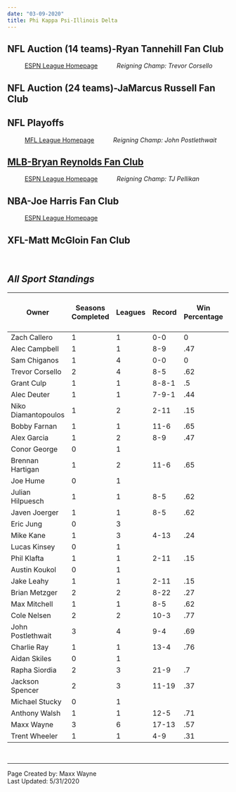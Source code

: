 ```yaml
---
date: "03-09-2020"
title: Phi Kappa Psi-Illinois Delta
---
```


##  **NFL Auction (14 teams)-Ryan Tannehill Fan Club**
 &nbsp; &nbsp; &nbsp; &nbsp; &nbsp; [ESPN League Homepage](https://fantasy.espn.com/football/league?leagueId=21575912)
&nbsp; &nbsp; &nbsp; &nbsp; &nbsp; *Reigning Champ: Trevor Corsello*
## **NFL Auction (24 teams)-JaMarcus Russell Fan Club**
## **NFL Playoffs**
 &nbsp; &nbsp; &nbsp; &nbsp; &nbsp; [MFL League Homepage](https://www63.myfantasyleague.com/2019/home/38637#0)
&nbsp; &nbsp; &nbsp; &nbsp; &nbsp; *Reigning Champ: John Postlethwait*
## **[MLB-Bryan Reynolds Fan Club](./main-page.html)**
 &nbsp; &nbsp; &nbsp; &nbsp; &nbsp; [ESPN League Homepage](https://fantasy.espn.com/baseball/league?leagueId=62615350)
&nbsp; &nbsp; &nbsp; &nbsp; &nbsp; *Reigning Champ: TJ Pellikan*
## **NBA-Joe Harris Fan Club**
 &nbsp; &nbsp; &nbsp; &nbsp; &nbsp; [ESPN League Homepage](https://fantasy.espn.com/basketball/league?leagueId=59873460)
## **XFL-Matt McGloin Fan Club**

<br>

## *All Sport Standings*

|Owner   |Seasons Completed |Leagues  |Record   |Win Percentage   |Playoff Appearances   |Playoff Record   |Playoff Win Percentage   |Championship Appearances   |Championships |Average Finish |Best Finish   |Longest Win Streak   |Longest Lose Streak   |Point Differential Per Matchup   |Awards   |
|---|---|---|---|---|---|---|---|---|---|---|---|---|---|---|---|
|Zach Callero   |1 |1   |0-0   |0   |1   |0-1   |0   |0   |0   |3   |3   |0   |0   |0   |0   |
|Alec Campbell   | 1  | 1  | 8-9  |.47   |0   |0-0   |0   |0   |0   |10   |10   |2   |3   | -5.1  |1 |
|Sam Chiganos  |1   |4   | 0-0  |0   |1   |0-1   |0   |1   |0   |2   |2   |0   |0   |0   |0 |
| Trevor Corsello  | 2  |4   |8-5   |.62   |2 | 3-1  |.75   |1   |1   |2.5   | 1  |  7 |3   | 2.4  |3 |
|Grant Culp   |1   | 1  | 8-8-1  | .5  |0   |0-0   |0   |0   |0   |8   | 8  |3   |2   | -12.1  |1 |
| Alec Deuter  | 1  |1   | 7-9-1  |.44   |0   | 0-0  | 0  | 0  |0   | 12  | 12  | 2  | 4  |-27.7   |1 |
| Niko Diamantopoulos  |1   |2   | 2-11  | .15  | 0  | 0-0  | 0  | 0  | 0  |  14 | 14  | 2  | 7  | -29.7  |0 |
| Bobby Farnan  |1   |1   |  11-6 |.65   |1   | 0-1  | 0  | 0  | 0  |6   |6   | 6  | 3  |57.1   |2 |
| Alex Garcia   |1   |2   | 8-9  |.47   |0   |0-0   |0   |0   |0   |11   | 11  | 3  | 3  |-28.8   |0 |
| Conor George  |0   |1   |   |   |   |   |   |   |   |   |   |   |   |   | |
| Brennan Hartigan  |1   |2   | 11-6  |.65   |1   |0-1   |0   |0   |0   |5   |5   |3   |2   |-13.6   |0 |
|Joe Hume   | 0  | 1  |   |   |   |   |   |   |   |   |   |   |   |   | |
|Julian Hilpuesch   | 1  | 1  | 8-5  | .62  | 1  |0-1   |0   |0   |0   |5   |5   |3   |2   | 10.5  |1 |
| Javen Joerger  | 1  | 1  | 8-5  | .62  | 0  | 0-0  |0   |0   |0   |9   |9   | 4  | 1  | 10.3  | 0|
|Eric Jung   | 0  | 3  |   |   |   |   |   |   |   |   |   |   |   |   | |
|Mike Kane   | 1  | 3  | 4-13  | .24  |0   |0-0   |0   | 0  | 0  |14   |14   |1   |7  |-57.9   |1 |
|Lucas Kinsey   | 0  | 1  |   |   |   |   |   |   |   |   |   |   |   |   | |
|Phil Klafta   | 1  | 1  | 2-11  |  .15 | 0  | 0-0  |0   |0   |0   | 12  | 12  |  2 |9   |-25.9   |1 |
|Austin Koukol  | 0  | 1  |   |   |   |   |   |   |   |   |   |   |   |   | |
|Jake Leahy  | 1  | 1  |2-11   | .15  | 0  | 0-0  |0   |0   |0   |13   |13   |1   | 6  | -37.5  | 2|
|Brian Metzger   | 2  | 2  | 8-22  |.27   |0   |0-0   | 0  | 0  | 0  |12.5   | 10  | 2  | 8  |-57.6   |3 |
|Max Mitchell   | 1  | 1  | 8-5  |  .62 | 1  | 0-1  |0   | 0  |0   |6   |6   | 5  | 3  | 24.7  | 0|
|Cole Nelsen   | 2  | 2  | 10-3  | .77  | 2  | 1-2  |.33   |0   |0   | 4  | 3  | 5  | 1  |  30.9 | 5|
|John Postlethwait   | 3  | 4  | 9-4  | .69  | 2  | 3-1  | .75  | 2  |1   | 1.5  | 1  | 5  |2   | 21  |3 |
|Charlie Ray   | 1  | 1  | 13-4  | .76  | 1  | 1-1  |.5   |0   |0   | 3  | 3  |4   |1   |81.5   |3 |
|Aidan Skiles   | 0  | 1   |   |   |   |   |   |   |   |   |   |   |   |   | |
|Rapha Siordia   | 2  | 3  | 21-9  | .7  | 2  | 2-3  | .4  | 1  |0   | 2  |3   |4   | 2  |66.7   |4 |
|Jackson Spencer   | 2  | 3  | 11-19  |  .37 | 0  |0-0   |0   |0   | 0  |16.5   | 7  | 6  | 8  |-86.4   |0 |
|Michael Stucky   | 0  | 1  |   |   |   |   |   |   |   |   |   |   |   |   | |
|Anthony Walsh   | 1  | 1  | 12-5  | .71  |1   | 0-1  |0   |0   |0   | 4  | 4  | 5  |2   | 62.5  |1 |
|Maxx Wayne   | 3  | 6   | 17-13  | .57  |  1 | 0-1  | 0  | 0  | 0  | 7.5  | 7  |7   |5   | 32.6  | 9|
|Trent Wheeler   | 1  | 1  | 4-9  | .31  | 0  | 0-0  | 0  | 0  | 0  | 11  |11   |4   | 9  | -18.5  |0 |

<br>

---

Page Created by: Maxx Wayne
<br>
Last Updated: 5/31/2020
